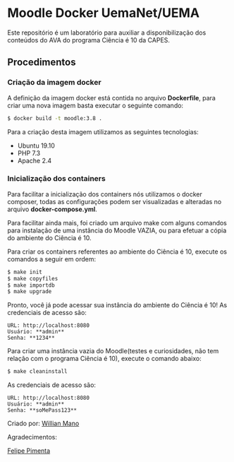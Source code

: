 
# Moodle Docker UemaNet/UEMA

Este repositório é um laboratório para auxiliar a disponibilização dos conteúdos do AVA do programa Ciência é 10 da CAPES.

## Procedimentos

### Criação da imagem docker

A definição da imagem docker está contida no arquivo **Dockerfile**, para criar uma nova imagem basta executar o seguinte comando:

```sh
$ docker build -t moodle:3.8 .
```

Para a criação desta imagem utilizamos as seguintes tecnologias:

- Ubuntu 19.10
- PHP 7.3
- Apache 2.4

### Inicialização dos containers

Para facilitar a inicialização dos containers nós utilizamos o docker composer, todas as configurações podem ser visualizadas e alteradas no arquivo **docker-compose.yml**.

Para facilitar ainda mais, foi criado um arquivo make com alguns comandos para instalação de uma instância do Moodle VAZIA, ou para efetuar a cópia do ambiente do Ciência é 10.

Para criar os containers referentes ao ambiente do Ciência é 10, execute os comandos a seguir em ordem:

```sh
$ make init
$ make copyfiles
$ make importdb
$ make upgrade
```

Pronto, você já pode acessar sua instância do ambiente do Ciência é 10! As credenciais de acesso são:

```
URL: http://localhost:8080
Usuário: **admin**
Senha: **1234**
```

Para criar uma instância vazia do Moodle(testes e curiosidades, não tem relação com o programa Ciência é 10), execute o comando abaixo:

```sh
$ make cleaninstall
```

As credenciais de acesso são:

```
URL: http://localhost:8080
Usuário: **admin**
Senha: **soMePass123**
```

Criado por: [Willian Mano](https://github.com/willianmano)

Agradecimentos:

[Felipe Pimenta](https://github.com/orgs/uemanet/people/fhpimenta)